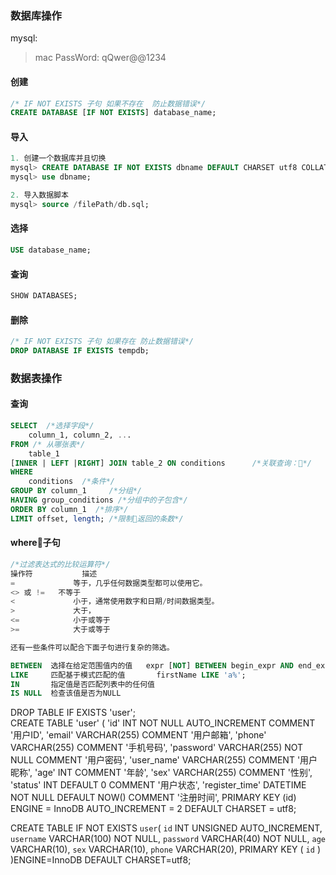 ### 数据库操作
mysql:
> mac PassWord:  qQwer@@1234
#### 创建
```sql
/* IF NOT EXISTS 子句 如果不存在  防止数据错误*/
CREATE DATABASE [IF NOT EXISTS] database_name;
````
#### 导入
```sql
1. 创建一个数据库并且切换
mysql> CREATE DATABASE IF NOT EXISTS dbname DEFAULT CHARSET utf8 COLLATE utf8_general_ci;
mysql> use dbname;

2. 导入数据脚本
mysql> source /filePath/db.sql;

```
#### 选择
```sql
USE database_name;
```
#### 查询
```sql
SHOW DATABASES;
````
#### 删除
```sql
/* IF NOT EXISTS 子句 如果存在 防止数据错误*/
DROP DATABASE IF EXISTS tempdb;
```

### 数据表操作
#### 查询
```sql
SELECT  /*选择字段*/
    column_1, column_2, ...
FROM /* 从哪张表*/
    table_1
[INNER | LEFT |RIGHT] JOIN table_2 ON conditions      /*关联查询：*/
WHERE
    conditions  /*条件*/
GROUP BY column_1     /*分组*/
HAVING group_conditions /*分组中的子包含*/
ORDER BY column_1  /*排序*/
LIMIT offset, length; /*限制返回的条数*/
```
#### where子句
```sql
/*过滤表达式的比较运算符*/
操作符	          描述
=	          等于，几乎任何数据类型都可以使用它。
<> 或 !=	  不等于
<	          小于，通常使用数字和日期/时间数据类型。
>	          大于，
<=	          小于或等于
>=	          大于或等于

还有一些条件可以配合下面子句进行复杂的筛选。

BETWEEN  选择在给定范围值内的值   expr [NOT] BETWEEN begin_expr AND end_expr;
LIKE     匹配基于模式匹配的值       firstName LIKE 'a%';
IN       指定值是否匹配列表中的任何值
IS NULL  检查该值是否为NULL
```
DROP TABLE IF EXISTS 'user';  
CREATE TABLE 'user' (
  'id'      INT NOT NULL AUTO_INCREMENT COMMENT '用户ID',
  'email'    VARCHAR(255) COMMENT '用户邮箱',
  'phone'    VARCHAR(255) COMMENT '手机号码',
  'password' VARCHAR(255) NOT NULL COMMENT '用户密码',
  'user_name' VARCHAR(255) COMMENT '用户昵称',
  'age' INT COMMENT '年龄',
  'sex' VARCHAR(255) COMMENT '性别',
  'status'   INT  DEFAULT 0 COMMENT '用户状态',
  'register_time'  DATETIME  NOT NULL  DEFAULT NOW() COMMENT '注册时间',
  PRIMARY KEY (id)
  ENGINE = InnoDB
  AUTO_INCREMENT = 2
  DEFAULT CHARSET = utf8;

CREATE TABLE IF NOT EXISTS `user`(
   `id` INT UNSIGNED AUTO_INCREMENT,
   `username` VARCHAR(100) NOT NULL,
   `password` VARCHAR(40) NOT NULL,
   `age` VARCHAR(10),
   `sex` VARCHAR(10),
   `phone` VARCHAR(20),
   PRIMARY KEY ( `id` )
)ENGINE=InnoDB DEFAULT CHARSET=utf8;
